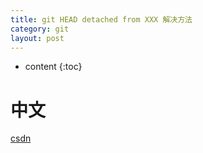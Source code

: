 ```yaml
---
title: git HEAD detached from XXX 解决方法
category: git
layout: post
---
```

* content
{:toc}

# 中文
[csdn](https://blog.csdn.net/u011240877/article/details/76273335)
